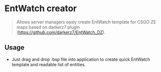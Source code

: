 # EntWatch creator

> Allows server managers easly create EntWatch template for CSGO ZE maps based on darkerz7 plugin (https://github.com/darkerz7/EntWatch_DZ).

## Usage

- Just drag and drop .bsp file into application to create quick EntWatch template and readable list of entities.
